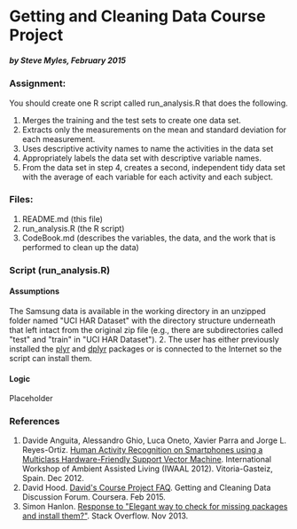 # Getting and Cleaning Data Course Project
##### by Steve Myles, February 2015

### Assignment:
You should create one R script called run_analysis.R that does the following. 

1. Merges the training and the test sets to create one data set.
2. Extracts only the measurements on the mean and standard deviation for each measurement. 
3. Uses descriptive activity names to name the activities in the data set
4. Appropriately labels the data set with descriptive variable names. 
5. From the data set in step 4, creates a second, independent tidy data set with the average of each variable for each activity and each subject.

### Files:

1. README.md (this file)
2. run_analysis.R (the R script)
3. CodeBook.md (describes the variables, the data, and the work that is performed to clean up the data)

### Script (run_analysis.R)

#### Assumptions

 The Samsung data is available in the working directory in an unzipped folder named "UCI HAR Dataset" with the directory structure underneath that left intact from the original zip file (e.g., there are subdirectories called "test" and "train" in "UCI HAR Dataset").
2. The user has either previously installed the [plyr](http://plyr.had.co.nz/) and [dplyr](http://cran.rstudio.com/web/packages/dplyr/vignettes/introduction.html) packages or is connected to the Internet so the script can install them.

#### Logic

Placeholder

### References

1. Davide Anguita, Alessandro Ghio, Luca Oneto, Xavier Parra and Jorge L. Reyes-Ortiz. [Human Activity Recognition on Smartphones using a Multiclass Hardware-Friendly Support Vector Machine](https://archive.ics.uci.edu/ml/datasets/Human+Activity+Recognition+Using+Smartphones). International Workshop of Ambient Assisted Living (IWAAL 2012). Vitoria-Gasteiz, Spain. Dec 2012.
2. David Hood.  [David's Course Project FAQ](https://class.coursera.org/getdata-011/forum/thread?thread_id=69).  Getting and Cleaning Data Discussion Forum.  Coursera.  Feb 2015.
3. Simon Hanlon. [Response to "Elegant way to check for missing packages and install them?"](http://stackoverflow.com/a/19870272). Stack Overflow. Nov 2013.
